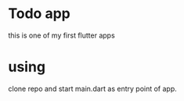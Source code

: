 # Todo app 

this is one of my first flutter apps

# using 

clone repo and start main.dart as entry point of app.